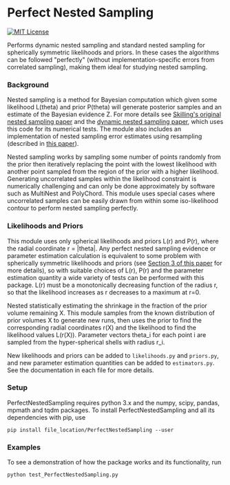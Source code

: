 Perfect Nested Sampling
=======================

[![MIT License](https://img.shields.io/badge/license-MIT-blue.svg)](https://github.com/ejhigson/PerfectNestedSampling/LICENSE)


Performs dynamic nested sampling and standard nested sampling for spherically symmetric likelihoods and priors.
In these cases the algorithms can be followed "perfectly" (without implementation-specific errors from correlated sampling), making them ideal for studying nested sampling.


### Background

Nested sampling is a method for Bayesian computation which given some likelihood L(theta) and prior P(theta) will generate posterior samples and an estimate of the Bayesian evidence Z.
For more details see [Skilling's original nested sampling paper](https://projecteuclid.org/euclid.ba/1340370944) and the [dynamic nested sampling paper](https://arxiv.org/abs/1704.03459), which uses this code for its numerical tests.
The module also includes an implementation of nested sampling error estimates using resampling (described in [this paper](https://arxiv.org/abs/1703.09701)).

Nested sampling works by sampling some number of points randomly from the prior then iteratively replacing the point with the lowest likelihood with another point sampled from the region of the prior with a higher likelihood.
Generating uncorrelated samples within the likelihood constraint is numerically challenging and can only be done approximately by software such as MultiNest and PolyChord.
This module uses special cases where uncorrelated samples can be easily drawn from within some iso-likelihood contour to perform nested sampling perfectly.

### Likelihoods and Priors

This module uses only spherical likelihoods and priors L(r) and P(r), where the radial coordinate r = |theta|.
Any perfect nested sampling evidence or parameter estimation calculation is equivalent to some problem with spherically symmetric likelihoods and priors (see [Section 3 of this paper](https://arxiv.org/abs/1703.09701) for more details), so with suitable choices of L(r), P(r) and the parameter estimation quantity a wide variety of tests can be performed with this package.
L(r) must be a monotonically decreasing function of the radius r, so that the likelihood increases as r decreases to a maximum at r=0.

Nested statistically estimating the shrinkage in the fraction of the prior volume remaining X.
This module samples from the known distribution of prior volumes X to generate new runs, then uses the prior to find the corresponding radial coordinates r(X) and the likelihood to find the likelihood values L(r(X)).
Parameter vectors theta_i for each point i are sampled from the hyper-spherical shells with radius r_i.

New likelihoods and priors can be added to `likelihoods.py` and `priors.py`, and new parameter estimation quantities can be added to `estimators.py`.
See the documentation in each file for more details.

### Setup

PerfectNestedSampling requires python 3.x and the numpy, scipy, pandas, mpmath and tqdm packages.
To install PerfectNestedSampling and all its dependencies with pip, use

```
pip install file_location/PerfectNestedSampling --user
```

### Examples

To see a demonstration of how the package works and its functionality, run

```
python test_PerfectNestedSampling.py
```
